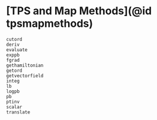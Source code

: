 # [TPS and Map Methods](@id tpsmapmethods)
```@docs
cutord
deriv
evaluate
exppb
fgrad
gethamiltonian
getord
getvectorfield
integ
lb
logpb
pb
ptinv
scalar
translate
```